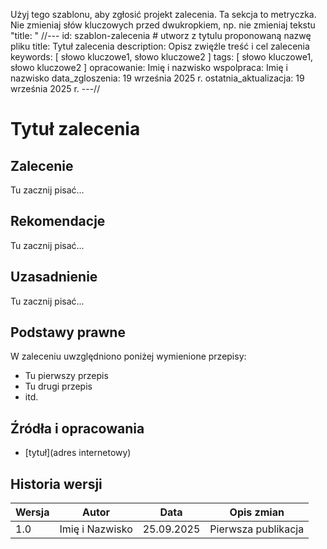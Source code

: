 Użyj tego szablonu, aby zgłosić projekt zalecenia. 
Ta sekcja to metryczka. Nie zmieniaj słów kluczowych przed dwukropkiem, np. nie zmieniaj tekstu "title: "
//---
id: szablon-zalecenia # utworz z tytulu proponowaną nazwę pliku
title: Tytuł zalecenia
description: Opisz zwięźle treść i cel zalecenia 
keywords: [
  słowo kluczowe1,
  słowo kluczowe2
]
tags: [
  słowo kluczowe1,
  słowo kluczowe2
]
opracowanie: Imię i nazwisko
wspolpraca: Imię i nazwisko
data_zgloszenia: 19 września 2025 r.
ostatnia_aktualizacja: 19 września 2025 r.
---//

# Tytuł zalecenia

## Zalecenie
<!-- Wpisz poniżej treść zalecenia. Najlepiej jednym zdaniem oznajmującym. Określ, kto? robi? co? 
Przykłady: "Organizacja informuje i edukuje...", "Kierownictwo organizacji powołuje..." 
-->
Tu zacznij pisać...

## Rekomendacje
<!--
Wpisz poniżej rekomendacje, które mówią, jak zrealizować zalecenie. Na przykład:
- wypisz niezbędne działania lub elementy, 
- zwróć uwagę na czynniki, które należy uwzględnić, 
- przedstaw polecane rozwiązania systemowe lub przykładowe dobre praktyki
Wszystkie rekomendacje ujmij w formę listy jednostopniowej lub wielostopniowej. Na przykład:

1. Plan działania uwzględnia:
   - element pierwszy
   - element drugi
   - element trzeci
2. Plan określa:
   - zadania
   - terminy realizacji
   - wykonawcę
-->

Tu zacznij pisać...
	  
## Uzasadnienie	  
<!-- 
Przedstaw kluczowe motywy, które przemawiają za wdrożeniem zalecenia. Od najważniejszych do mniej ważnych (ale istotych).
Każdy motyw ujmij w odrębnym akapicie.  
-->

Tu zacznij pisać...


## Podstawy prawne
<!-- Poniżej zdania wprowadzającego w odrębnych punktach wskaż uwzględnione przepisy.
Zawsze wskazuj konkretny artykuł i odpowiednie punkty przepisu -->

W zaleceniu uwzględniono poniżej wymienione przepisy:

- Tu pierwszy przepis 
- Tu drugi przepis
- itd.

## Źródła i opracowania
<!-- Lista wykorzystanych opracowań 
Przykłady:
* [Wytyczne dla dostępności treści internetowych (WCAG) 2.1](https://www.w3.org/Translations/WCAG21-pl/)
* W. Kutyła, Web accessibility. Wprowadzenie do dostępności cyfrowej. Helion 2025;
-->

- [tytuł](adres internetowy)

## Historia wersji
<!-- Popraw dane w pierwszym wierszu lub dodaj kolejny wiersz z danymi -->

| Wersja |       Autor      |   Data     |          Opis zmian              |
|--------|------------------|------------|----------------------------------|
|  1.0   | Imię i Nazwisko  | 25.09.2025 | Pierwsza publikacja              |
